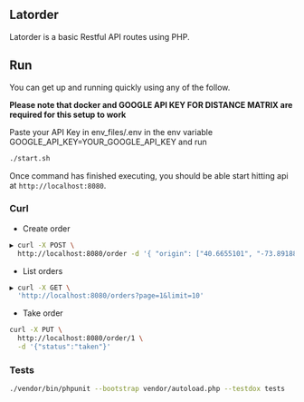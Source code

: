 Latorder
-------------
Latorder is a basic Restful API routes using PHP.

## Run

You can get up and running quickly using any of the follow.



**Please note that docker and GOOGLE API KEY FOR DISTANCE MATRIX are required for this setup to work**

Paste your API Key in env_files/.env in the env variable GOOGLE_API_KEY=YOUR_GOOGLE_API_KEY and run 

```bash
./start.sh
```

Once command has finished executing, you should be able start hitting api at `http://localhost:8080`.

### Curl

- Create order

```bash
▶ curl -X POST \
  http://localhost:8080/order -d '{ "origin": ["40.6655101", "-73.89188969999998"], "destination": ["40.6905615", "-73.9976592"] }'

```

- List orders

```bash
▶ curl -X GET \
  'http://localhost:8080/orders?page=1&limit=10' 
```

- Take order

```bash
curl -X PUT \
  http://localhost:8080/order/1 \
  -d '{"status":"taken"}'
```
### Tests
```bash
./vendor/bin/phpunit --bootstrap vendor/autoload.php --testdox tests
```

